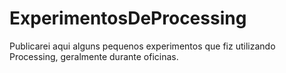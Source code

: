 # ExperimentosDeProcessing
Publicarei aqui alguns pequenos experimentos que fiz utilizando Processing, geralmente durante oficinas.
